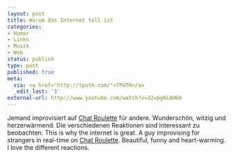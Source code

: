 ```yaml
---
layout: post
title: Warum das Internet toll ist
categories:
- Humor
- Links
- Musik
- Web
status: publish
type: post
published: true
meta:
  via: <a href="http://tputh.com/">TPUTH</a>
  _edit_last: '1'
external-url: http://www.youtube.com/watch?v=32vpgNiAH60
---
```

Jemand improvisiert auf <a href="http://chatroulette.com/">Chat Roulette</a> für andere. Wunderschön, witzig und herzerwärmend. Die verschiedenen Reaktionen sind interessant zu beobachten.
<span class="en">This is why the internet is great. A guy improvising for strangers in real-time on <a href="http://chatroulette.com/">Chat Roulette</a>. Beautiful, funny and heart-warming. I love the different reactions.</span>
